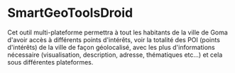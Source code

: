 SmartGeoToolsDroid
==================

Cet outil multi-plateforme permettra à tout les habitants de la ville de Goma d'avoir accès à différents points d'intérêts, voir la totalité des POI (points d'intérêts) de la ville de façon géolocalisé, avec les plus d'informations nécessaire (visualisation, description, adresse, thématiques etc...) et cela sous différentes plateformes.
